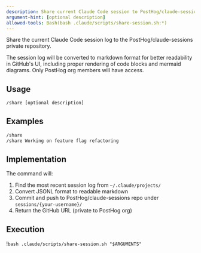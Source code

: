 ```yaml
---
description: Share current Claude Code session to PostHog/claude-sessions repo (private to PostHog org)
argument-hint: [optional description]
allowed-tools: Bash(bash .claude/scripts/share-session.sh:*)
---
```


Share the current Claude Code session log to the PostHog/claude-sessions private repository.

The session log will be converted to markdown format for better readability in GitHub's UI, including proper rendering of code blocks and mermaid diagrams. Only PostHog org members will have access.

## Usage

```bash
/share [optional description]
```

## Examples

```bash
/share
/share Working on feature flag refactoring
```

## Implementation

The command will:

1. Find the most recent session log from `~/.claude/projects/`
2. Convert JSONL format to readable markdown
3. Commit and push to PostHog/claude-sessions repo under `sessions/{your-username}/`
4. Return the GitHub URL (private to PostHog org)

## Execution

!`bash .claude/scripts/share-session.sh "$ARGUMENTS"`
